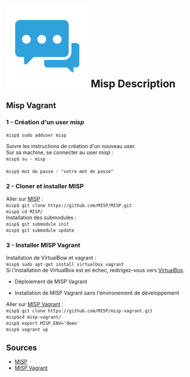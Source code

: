 # ![](img/misp.png) Misp Description
## Misp Vagrant
### 1 - Création d'un user _misp_

```misp$ sudo adduser misp```  

Suivre les instructions de création d'un nouveau user.  
Sur sa machine, se connecter au user _misp_ :   
```misp$ su - misp```  
<br/>```misp$ mot de passe : "votre mot de passe"```  

### 2 - Cloner et installer MISP

Aller sur [MISP](https://github.com/MISP/MISP) :  
```misp$ git clone https://github.com/MISP/MISP.git```  
```misp$ cd MISP/```  
Installation des submodules :  
```misp$ git submodule init```  
```misp$ git submodule update```  

### 3 - Installer MISP Vagrant

Installation de VirtualBow et vagrant :  
```misp$ sudo apt-get install virtualbox vagrant```  
    Si l'installation de VirtualBox est en échec, redirigez-vous vers [VirtualBox](https://www.virtualbox.org/wiki/Downloads).  

* Déploiement de MISP Vagrant  
    

* Installation de MISP Vagrant sans l'environement de développement  

Aller sur [MISP Vagrant](https://github.com/MISP/misp-vagrant) :  
```misp$ git clone https://github.com/MISP/misp-vagrant.git```  
```misp$cd misp-vagrant/```  
```misp$ export MISP_ENV='demo'```  
```misp$ vagrant up```  

## Sources

- [MISP](https://www.misp-project.org/features.html)  
- [MISP Vagrant](https://github.com/MISP/misp-vagrant)  


